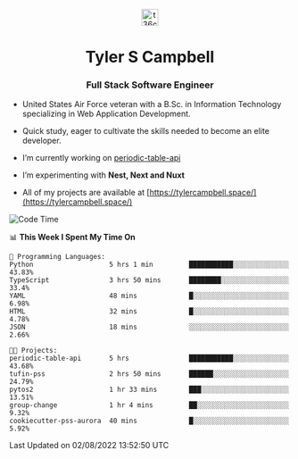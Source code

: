 <p align="center">
<a href="https://www.linkedin.com/in/t36campbell" target="blank"><img align="center" src="https://ik.imagekit.io/t36campbell/Portfolio/linkedin.png.original_m8bbGgPh6.png" alt="t36campbell" height="30" width="30" /></a>
</p>
<h1 align="center">Tyler S Campbell</h1>
<h3 align="center">Full Stack Software Engineer</h3>

* United States Air Force veteran with a B.Sc. in Information Technology specializing in Web Application Development. 

* Quick study, eager to cultivate the skills needed to become an elite developer.

* I’m currently working on [periodic-table-api](https://github.com/t36campbell/periodic-table-api)

* I’m experimenting with **Nest, Next and Nuxt**

* All of my projects are available at [https://tylercampbell.space/](https://tylercampbell.space/)

<!--START_SECTION:waka-->
![Code Time](http://img.shields.io/badge/Code%20Time-1%2C719%20hrs%2057%20mins-blue)

📊 **This Week I Spent My Time On** 

```text
💬 Programming Languages: 
Python                   5 hrs 1 min         ███████████░░░░░░░░░░░░░░   43.83% 
TypeScript               3 hrs 50 mins       ████████░░░░░░░░░░░░░░░░░   33.4% 
YAML                     48 mins             █░░░░░░░░░░░░░░░░░░░░░░░░   6.98% 
HTML                     32 mins             █░░░░░░░░░░░░░░░░░░░░░░░░   4.78% 
JSON                     18 mins             ░░░░░░░░░░░░░░░░░░░░░░░░░   2.66%

🐱‍💻 Projects: 
periodic-table-api       5 hrs               ███████████░░░░░░░░░░░░░░   43.68% 
tufin-pss                2 hrs 50 mins       ██████░░░░░░░░░░░░░░░░░░░   24.79% 
pytos2                   1 hr 33 mins        ███░░░░░░░░░░░░░░░░░░░░░░   13.51% 
group-change             1 hr 4 mins         ██░░░░░░░░░░░░░░░░░░░░░░░   9.32% 
cookiecutter-pss-aurora  40 mins             █░░░░░░░░░░░░░░░░░░░░░░░░   5.92%

```


 Last Updated on 02/08/2022 13:52:50 UTC
<!--END_SECTION:waka-->
